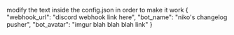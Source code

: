 modify the text inside the config.json in order to make it work
{
    "webhook_url": "discord webhook link here",
    "bot_name": "niko's changelog pusher",
    "bot_avatar": "imgur blah blah blah link"
}
